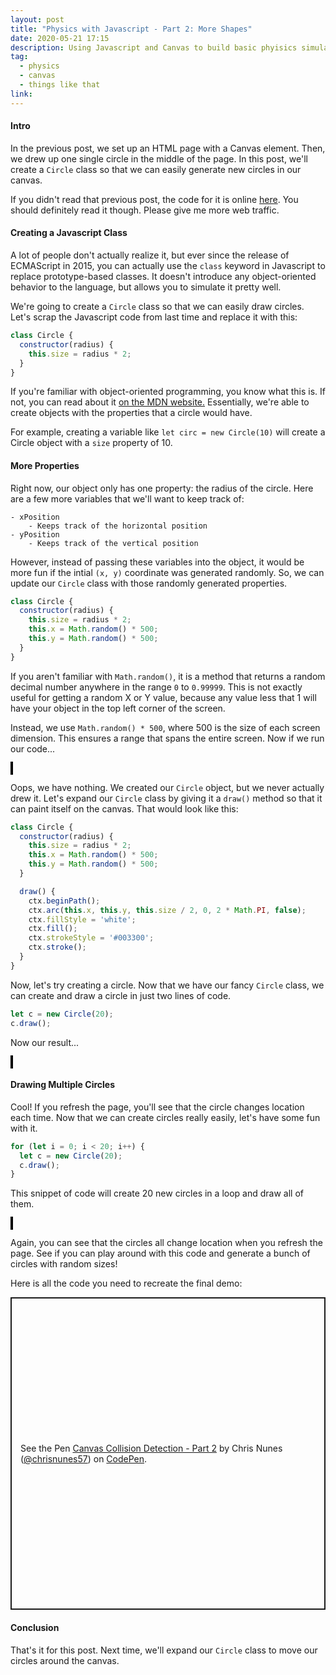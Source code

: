 ```yaml
---
layout: post
title: "Physics with Javascript - Part 2: More Shapes"
date: 2020-05-21 17:15
description: Using Javascript and Canvas to build basic phyisics simulations
tag:
  - physics
  - canvas
  - things like that
link:
---
```


#### Intro

In the previous post, we set up an HTML page with a Canvas element. Then, we drew up one single circle in the middle of the page. In this post, we'll create a `Circle` class so that we can easily generate new circles in our canvas.

If you didn't read that previous post, the code for it is online [here](https://codepen.io/chrisnunes57/pen/GRpzGNr). You should definitely read it though. Please give me more web traffic.

#### Creating a Javascript Class

A lot of people don't actually realize it, but ever since the release of ECMAScript in 2015, you can actually use the `class` keyword in Javascript to replace prototype-based classes. It doesn't introduce any object-oriented behavior to the language, but allows you to simulate it pretty well.

We're going to create a `Circle` class so that we can easily draw circles. Let's scrap the Javascript code from last time and replace it with this:

```javascript
class Circle {
  constructor(radius) {
    this.size = radius * 2;
  }
}
```

If you're familiar with object-oriented programming, you know what this is. If not, you can read about it [on the MDN website.](https://developer.mozilla.org/en-US/docs/Web/JavaScript/Reference/Classes) Essentially, we're able to create objects with the properties that a circle would have.

For example, creating a variable like `let circ = new Circle(10)` will create a Circle object with a `size` property of 10.

#### More Properties

Right now, our object only has one property: the radius of the circle. Here are a few more variables that we'll want to keep track of:

```
- xPosition
    - Keeps track of the horizontal position
- yPosition
    - Keeps track of the vertical position
```

However, instead of passing these variables into the object, it would be more fun if the intial `(x, y)` coordinate was generated randomly. So, we can update our `Circle` class with those randomly generated properties.

```javascript
class Circle {
  constructor(radius) {
    this.size = radius * 2;
    this.x = Math.random() * 500;
    this.y = Math.random() * 500;
  }
}
```

If you aren't familiar with `Math.random()`, it is a method that returns a random decimal number anywhere in the range `0` to `0.99999`. This is not exactly useful for getting  a random X or Y value, because any value less that 1 will have your object in the top left corner of the screen.

Instead, we use `Math.random() * 500`, where 500 is the size of each screen dimension. This ensures a range that spans the entire screen. Now if we run our code...

<p class="html">
<style>
  canvas {
    border: 2px solid black;
    background: white;
  }
</style>
<canvas id="myCanvas" width="500" height="500" />
</p>


Oops, we have nothing. We created our `Circle` object, but we never actually drew it. Let's expand our `Circle` class by giving it a `draw()` method so that it can paint itself on the canvas. That would look like this:

```javascript
class Circle {
  constructor(radius) {
    this.size = radius * 2;
    this.x = Math.random() * 500;
    this.y = Math.random() * 500;
  }

  draw() {
    ctx.beginPath();
    ctx.arc(this.x, this.y, this.size / 2, 0, 2 * Math.PI, false);
    ctx.fillStyle = 'white';
    ctx.fill();
    ctx.strokeStyle = '#003300';
    ctx.stroke();
  }
}
```

Now, let's try creating a circle. Now that we have our fancy `Circle` class, we can create and draw a circle in just two lines of code.

```javascript
let c = new Circle(20);
c.draw();
```

Now our result...

<p>
<canvas id="myCanvas2" width="500" height="500" />
<script>
class Circle {
  constructor(radius) {
    this.size = radius * 2;
    this.x = Math.random() * 500;
    this.y = Math.random() * 500;
  }
  draw() {
    ctx.beginPath();
    ctx.arc(this.x, this.y, this.size / 2, 0, 2 * Math.PI, false);
    ctx.fillStyle = 'white';
    ctx.fill();
    ctx.strokeStyle = '#003300';
    ctx.stroke();
  }
}
let ctx = document.getElementById("myCanvas2").getContext("2d");
let c = new Circle(20);
c.draw();
</script>
</p>

#### Drawing Multiple Circles

Cool! If you refresh the page, you'll see that the circle changes location each time.  Now that we can create circles really easily, let's have some fun with it.

```javascript
for (let i = 0; i < 20; i++) {
  let c = new Circle(20);
  c.draw();
}
```

This snippet of code will create 20 new circles in a loop and draw all of them.

<p>
<canvas id="myCanvas3" width="500" height="500" />
<script>
ctx = document.getElementById("myCanvas3").getContext("2d");
for (let i = 0; i < 20; i++) {
  let c1 = new Circle(20);
  c1.draw();
}
</script>
</p>
Again, you can see that the circles all change location when you refresh the page. See if you can play around with this code and generate a bunch of circles with random sizes!

Here is all the code you need to recreate the final demo:

<p>
<p class="codepen" data-height="500" data-theme-id="light" data-default-tab="result" data-user="chrisnunes57" data-slug-hash="abvXKNr" data-preview="true" style="height: 500px; box-sizing: border-box; display: flex; align-items: center; justify-content: center; border: 2px solid; margin: 1em 0; padding: 1em;" data-pen-title="Canvas Collision Detection - Part 2">
  <span>See the Pen <a href="https://codepen.io/chrisnunes57/pen/abvXKNr">
  Canvas Collision Detection - Part 2</a> by Chris Nunes (<a href="https://codepen.io/chrisnunes57">@chrisnunes57</a>)
  on <a href="https://codepen.io">CodePen</a>.</span>
</p>
<script async src="https://static.codepen.io/assets/embed/ei.js"></script>
</p>



#### Conclusion

That's it for this post. Next time, we'll expand our `Circle` class to move our circles around the canvas.
